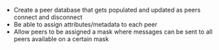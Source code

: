 - Create a peer database that gets populated and updated
as peers connect and disconnect
- Be able to assign attributes/metadata to each peer
- Allow peers to be assigned a mask where messages can be sent to all
peers available on a certain mask
